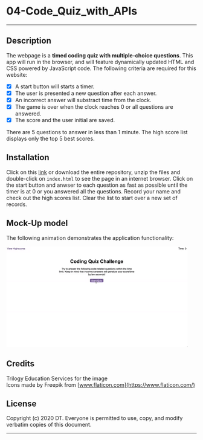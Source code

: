 # 04-Code_Quiz_with_APIs

---

## Description 
The webpage is a __timed coding quiz with multiple-choice questions__. This app will run in the browser, and will feature dynamically updated HTML and CSS powered by JavaScript code.
The following criteria are required for this website:
- [X] A start button will starts a timer.  
- [X] The user is presented a new question after each answer.  
- [X] An incorrect answer will substract time from the clock.  
- [X] The game is over when the clock reaches 0 or all questions are answered.  
- [X] The score and the user initial are saved.  

There are 5 questions to answer in less than 1 minute. The high score list displays only the top 5 best scores.  

## Installation

Click on this [link] or download the entire repository, unzip the files and double-click on `index.html` to see the page in an internet browser.
Click on the start button and anwser to each question as fast as possible until the timer is at 0 or you answered all the questions. Record your name and check out the high scores list. Clear the list to start over a new set of records.

## Mock-Up model

The following animation demonstrates the application functionality:

![code quiz](./assets/images/04-web-apis-homework-demo.gif)

## Credits

Trilogy Education Services for the image  
Icons made by Freepik from [www.flaticon.com](https://www.flaticon.com/)


## License

Copyright (c) 2020 DT. Everyone is permitted to use, copy, and modify verbatim copies of this document.

---
[link]: https://delph-sunny.github.io/04-Code_Quiz_with_APIs/

